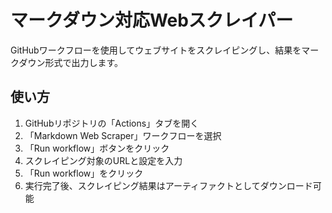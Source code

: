 # マークダウン対応Webスクレイパー

GitHubワークフローを使用してウェブサイトをスクレイピングし、結果をマークダウン形式で出力します。

## 使い方

1. GitHubリポジトリの「Actions」タブを開く
2. 「Markdown Web Scraper」ワークフローを選択
3. 「Run workflow」ボタンをクリック
4. スクレイピング対象のURLと設定を入力
5. 「Run workflow」をクリック
6. 実行完了後、スクレイピング結果はアーティファクトとしてダウンロード可能
